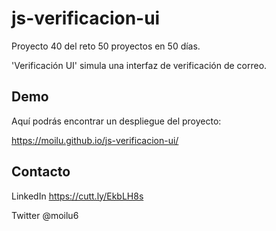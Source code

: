 # js-verificacion-ui

Proyecto 40 del reto 50 proyectos en 50 días.

'Verificación UI' simula una interfaz de verificación de correo.

## Demo

Aquí podrás encontrar un despliegue del proyecto:

https://moilu.github.io/js-verificacion-ui/

## Contacto

LinkedIn https://cutt.ly/EkbLH8s

Twitter @moilu6
